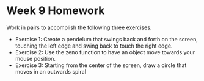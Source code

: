# Week 9 Homework

Work in pairs to accomplish the following three exercises.

* Exercise 1: Create a pendelum that swings back and forth on the screen, touching the left edge and swing back to touch the right edge.
* Exercise 2: Use the zeno function to have an object move towards your mouse position. 
* Exercise 3: Starting from the center of the screen, draw a circle that moves in an outwards spiral
